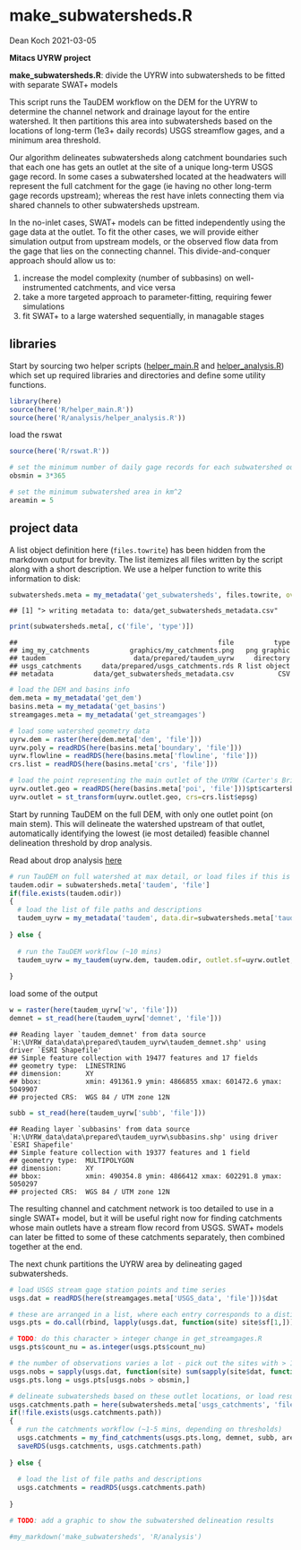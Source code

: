 make\_subwatersheds.R
================
Dean Koch
2021-03-05

**Mitacs UYRW project**

**make\_subwatersheds.R**: divide the UYRW into subwatersheds to be
fitted with separate SWAT+ models

This script runs the TauDEM workflow on the DEM for the UYRW to
determine the channel network and drainage layout for the entire
watershed. It then partitions this area into subwatersheds based on the
locations of long-term (1e3+ daily records) USGS streamflow gages, and a
minimum area threshold.

Our algorithm delineates subwatersheds along catchment boundaries such
that each one has gets an outlet at the site of a unique long-term USGS
gage record. In some cases a subwatershed located at the headwaters will
represent the full catchment for the gage (ie having no other long-term
gage records upstream); whereas the rest have inlets connecting them via
shared channels to other subwatersheds upstream.

In the no-inlet cases, SWAT+ models can be fitted independently using
the gage data at the outlet. To fit the other cases, we will provide
either simulation output from upstream models, or the observed flow data
from the gage that lies on the connecting channel. This
divide-and-conquer approach should allow us to:

1)  increase the model complexity (number of subbasins) on
    well-instrumented catchments, and vice versa
2)  take a more targeted approach to parameter-fitting, requiring fewer
    simulations
3)  fit SWAT+ to a large watershed sequentially, in managable stages

## libraries

Start by sourcing two helper scripts
([helper\_main.R](https://github.com/deankoch/UYRW_data/blob/master/markdown/helper_main.md)
and
[helper\_analysis.R](https://github.com/deankoch/UYRW_data/blob/master/markdown/helper_analysis.md))
which set up required libraries and directories and define some utility
functions.

``` r
library(here)
source(here('R/helper_main.R'))
source(here('R/analysis/helper_analysis.R'))
```

load the rswat

``` r
source(here('R/rswat.R'))

# set the minimum number of daily gage records for each subwatershed outlet
obsmin = 3*365

# set the minimum subwatershed area in km^2
areamin = 5
```

## project data

A list object definition here (`files.towrite`) has been hidden from the
markdown output for brevity. The list itemizes all files written by the
script along with a short description. We use a helper function to write
this information to disk:

``` r
subwatersheds.meta = my_metadata('get_subwatersheds', files.towrite, overwrite=TRUE)
```

    ## [1] "> writing metadata to: data/get_subwatersheds_metadata.csv"

``` r
print(subwatersheds.meta[, c('file', 'type')])
```

    ##                                                  file          type
    ## img_my_catchments          graphics/my_catchments.png   png graphic
    ## taudem                      data/prepared/taudem_uyrw     directory
    ## usgs_catchments     data/prepared/usgs_catchments.rds R list object
    ## metadata          data/get_subwatersheds_metadata.csv           CSV

``` r
# load the DEM and basins info
dem.meta = my_metadata('get_dem')
basins.meta = my_metadata('get_basins')
streamgages.meta = my_metadata('get_streamgages')

# load some watershed geometry data
uyrw.dem = raster(here(dem.meta['dem', 'file']))
uyrw.poly = readRDS(here(basins.meta['boundary', 'file']))
uyrw.flowline = readRDS(here(basins.meta['flowline', 'file']))
crs.list = readRDS(here(basins.meta['crs', 'file']))

# load the point representing the main outlet of the UYRW (Carter's Bridge)
uyrw.outlet.geo = readRDS(here(basins.meta['poi', 'file']))$pt$cartersbridge
uyrw.outlet = st_transform(uyrw.outlet.geo, crs=crs.list$epsg)
```

Start by running TauDEM on the full DEM, with only one outlet point (on
main stem). This will delineate the watershed upstream of that outlet,
automatically identifying the lowest (ie most detailed) feasible channel
delineation threshold by drop analysis.

Read about drop analysis
[here](https://hydrology.usu.edu/taudem/taudem5/help53/StreamDropAnalysis.html)

``` r
# run TauDEM on full watershed at max detail, or load files if this is already done
taudem.odir = subwatersheds.meta['taudem', 'file']
if(file.exists(taudem.odir))
{
  # load the list of file paths and descriptions
  taudem_uyrw = my_metadata('taudem', data.dir=subwatersheds.meta['taudem', 'file'])
  
} else {
  
  # run the TauDEM workflow (~10 mins)
  taudem_uyrw = my_taudem(uyrw.dem, taudem.odir, outlet.sf=uyrw.outlet, bsf=uyrw.flowline)
  
}
```

load some of the output

``` r
w = raster(here(taudem_uyrw['w', 'file']))
demnet = st_read(here(taudem_uyrw['demnet', 'file']))
```

    ## Reading layer `taudem_demnet' from data source `H:\UYRW_data\data\prepared\taudem_uyrw\taudem_demnet.shp' using driver `ESRI Shapefile'
    ## Simple feature collection with 19477 features and 17 fields
    ## geometry type:  LINESTRING
    ## dimension:      XY
    ## bbox:           xmin: 491361.9 ymin: 4866855 xmax: 601472.6 ymax: 5049907
    ## projected CRS:  WGS 84 / UTM zone 12N

``` r
subb = st_read(here(taudem_uyrw['subb', 'file']))
```

    ## Reading layer `subbasins' from data source `H:\UYRW_data\data\prepared\taudem_uyrw\subbasins.shp' using driver `ESRI Shapefile'
    ## Simple feature collection with 19377 features and 1 field
    ## geometry type:  MULTIPOLYGON
    ## dimension:      XY
    ## bbox:           xmin: 490354.8 ymin: 4866412 xmax: 602291.8 ymax: 5050297
    ## projected CRS:  WGS 84 / UTM zone 12N

The resulting channel and catchment network is too detailed to use in a
single SWAT+ model, but it will be useful right now for finding
catchments whose main outlets have a stream flow record from USGS. SWAT+
models can later be fitted to some of these catchments separately, then
combined together at the end.

The next chunk partitions the UYRW area by delineating gaged
subwatersheds.

``` r
# load USGS stream gage station points and time series
usgs.dat = readRDS(here(streamgages.meta['USGS_data', 'file']))$dat

# these are arranged in a list, where each entry corresponds to a distinct site (n=105)
usgs.pts = do.call(rbind, lapply(usgs.dat, function(site) site$sf[1,]))

# TODO: do this character > integer change in get_streamgages.R
usgs.pts$count_nu = as.integer(usgs.pts$count_nu)

# the number of observations varies a lot - pick out the sites with > 1000 records
usgs.nobs = sapply(usgs.dat, function(site) sum(sapply(site$dat, function(record) nrow(record))))
usgs.pts.long = usgs.pts[usgs.nobs > obsmin,]

# delineate subwatersheds based on these outlet locations, or load results list if this is already done
usgs.catchments.path = here(subwatersheds.meta['usgs_catchments', 'file'])
if(!file.exists(usgs.catchments.path))
{
  # run the catchments workflow (~1-5 mins, depending on thresholds)
  usgs.catchments = my_find_catchments(usgs.pts.long, demnet, subb, areamin)
  saveRDS(usgs.catchments, usgs.catchments.path)
  
} else {
  
  # load the list of file paths and descriptions
  usgs.catchments = readRDS(usgs.catchments.path)
  
}

# TODO: add a graphic to show the subwatershed delineation results
```

``` r
#my_markdown('make_subwatersheds', 'R/analysis')
```
